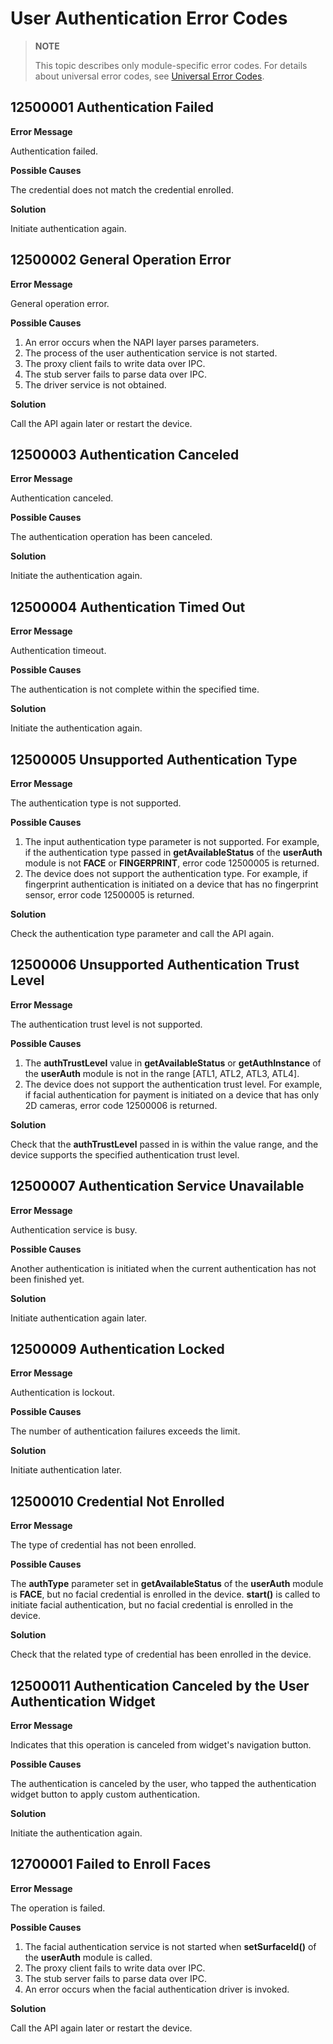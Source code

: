# User Authentication Error Codes

> **NOTE**
>
> This topic describes only module-specific error codes. For details about universal error codes, see [Universal Error Codes](../errorcode-universal.md).

## 12500001 Authentication Failed

**Error Message**

Authentication failed.

**Possible Causes**

The credential does not match the credential enrolled.

**Solution**

Initiate authentication again.

## 12500002 General Operation Error

**Error Message**

General operation error.

**Possible Causes**

1. An error occurs when the NAPI layer parses parameters.
2. The process of the user authentication service is not started.
3. The proxy client fails to write data over IPC.
4. The stub server fails to parse data over IPC.
5. The driver service is not obtained.

**Solution**

Call the API again later or restart the device.

## 12500003 Authentication Canceled

**Error Message**

Authentication canceled.

**Possible Causes**

The authentication operation has been canceled.

**Solution**

Initiate the authentication again.

## 12500004 Authentication Timed Out

**Error Message**

Authentication timeout.

**Possible Causes**

The authentication is not complete within the specified time.

**Solution**

Initiate the authentication again.

## 12500005 Unsupported Authentication Type

**Error Message**

The authentication type is not supported.

**Possible Causes**

1. The input authentication type parameter is not supported. For example, if the authentication type passed in **getAvailableStatus** of the **userAuth** module is not **FACE** or **FINGERPRINT**, error code 12500005 is returned.
2. The device does not support the authentication type. For example, if fingerprint authentication is initiated on a device that has no fingerprint sensor, error code 12500005 is returned.

**Solution**

Check the authentication type parameter and call the API again.

## 12500006 Unsupported Authentication Trust Level

**Error Message**

The authentication trust level is not supported.

**Possible Causes**

1. The **authTrustLevel** value in **getAvailableStatus** or **getAuthInstance** of the **userAuth** module is not in the range [ATL1, ATL2, ATL3, ATL4].
2. The device does not support the authentication trust level. For example, if facial authentication for payment is initiated on a device that has only 2D cameras, error code 12500006 is returned.

**Solution**

Check that the **authTrustLevel** passed in is within the value range, and the device supports the specified authentication trust level.

## 12500007 Authentication Service Unavailable

**Error Message**

Authentication service is busy.

**Possible Causes**

Another authentication is initiated when the current authentication has not been finished yet.

**Solution**

Initiate authentication again later.

## 12500009 Authentication Locked

**Error Message**

Authentication is lockout.

**Possible Causes**

The number of authentication failures exceeds the limit.

**Solution**

Initiate authentication later.

## 12500010 Credential Not Enrolled

**Error Message**

The type of credential has not been enrolled.

**Possible Causes**

The **authType** parameter set in **getAvailableStatus** of the **userAuth** module is **FACE**, but no facial credential is enrolled in the device.
**start()** is called to initiate facial authentication, but no facial credential is enrolled in the device.

**Solution**

Check that the related type of credential has been enrolled in the device.

## 12500011 Authentication Canceled by the User Authentication Widget

**Error Message**

Indicates that this operation is canceled from widget's navigation button.

**Possible Causes**

The authentication is canceled by the user, who tapped the authentication widget button to apply custom authentication.

**Solution**

Initiate the authentication again.
## 12700001 Failed to Enroll Faces

**Error Message**

The operation is failed.

**Possible Causes**

1. The facial authentication service is not started when **setSurfaceId()** of the **userAuth** module is called.
2. The proxy client fails to write data over IPC.
3. The stub server fails to parse data over IPC.
4. An error occurs when the facial authentication driver is invoked.

**Solution**

Call the API again later or restart the device.

